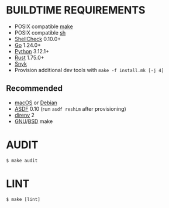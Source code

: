 # BUILDTIME REQUIREMENTS

* POSIX compatible [make](https://pubs.opengroup.org/onlinepubs/9799919799/utilities/make.html)
* POSIX compatible [sh](https://pubs.opengroup.org/onlinepubs/9699919799/utilities/sh.html)
* [ShellCheck](https://www.shellcheck.net/) 0.10.0+
* [Go](https://go.dev/) 1.24.0+
* [Python](https://www.python.org/) 3.12.1+
* [Rust](https://www.rust-lang.org/) 1.75.0+
* [Snyk](https://snyk.io/)
* Provision additional dev tools with `make -f install.mk [-j 4]`

## Recommended

* [macOS](https://www.apple.com/macos) or [Debian](https://www.debian.org/)
* [ASDF](https://asdf-vm.com/) 0.10 (run `asdf reshim` after provisioning)
* [direnv](https://direnv.net/) 2
* [GNU](https://www.gnu.org/)/[BSD](https://en.wikipedia.org/wiki/Berkeley_Software_Distribution) make

# AUDIT

```console
$ make audit
```

# LINT

```console
$ make [lint]
```
